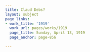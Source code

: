 ```yaml
---
title: Claud Debs?
layout: subject
page_links:
- work_title: '1919'
  work_url: pages/works/1919
  page_title: Sunday, April 13, 1919
  page_anchor: page-856

---
```

